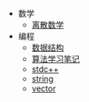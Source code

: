* 数学
    * [离散数学](note/离散数学)
* 编程
    * [数据结构](note/数据结构)
    * [算法学习笔记](algorithm/算法学习笔记.md)
    * [stdc++](algorithm/stdc++.md)
    * [string](algorithm/string.md)
    * [vector](algorithm/vector.md)